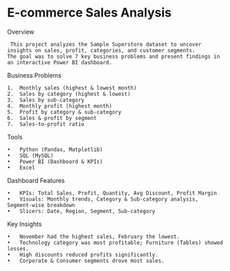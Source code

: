 # E-commerce Sales Analysis 


Overview

     This project analyzes the Sample Superstore dataset to uncover insights on sales, profit, categories, and customer segments.
    The goal was to solve 7 key business problems and present findings in an interactive Power BI dashboard.



   Business Problems
   
	1.	Monthly sales (highest & lowest month)
	2.	Sales by category (highest & lowest)
	3.	Sales by sub-category
	4.	Monthly profit (highest month)
	5.	Profit by category & sub-category
	6.	Sales & profit by segment
	7.	Sales-to-profit ratio


 Tools
 
	•	Python (Pandas, Matplotlib)
	•	SQL (MySQL)
	•	Power BI (Dashboard & KPIs)
	•	Excel


 Dashboard Features
 
	•	KPIs: Total Sales, Profit, Quantity, Avg Discount, Profit Margin
	•	Visuals: Monthly trends, Category & Sub-category analysis, Segment-wise breakdown
	•	Slicers: Date, Region, Segment, Sub-category


 Key Insights
 
	•	November had the highest sales, February the lowest.
	•	Technology category was most profitable; Furniture (Tables) showed losses.
	•	High discounts reduced profits significantly.
	•	Corporate & Consumer segments drove most sales.
